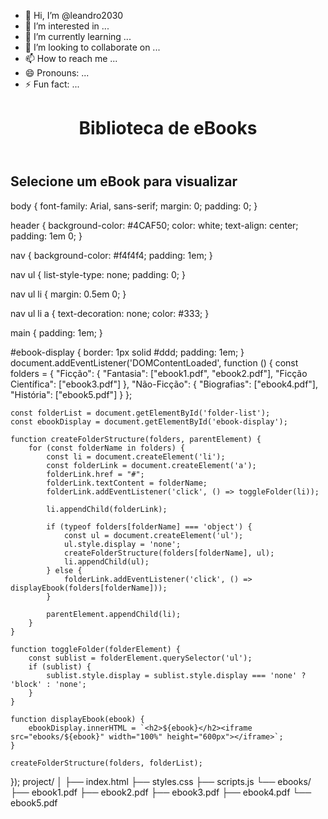 - 👋 Hi, I’m @leandro2030
- 👀 I’m interested in ...
- 🌱 I’m currently learning ...
- 💞️ I’m looking to collaborate on ...
- 📫 How to reach me ...
- 😄 Pronouns: ...
- ⚡ Fun fact: ...

<!---
leandro2030/leandro2030 is a ✨ special ✨ repository because its `README.md` (this file) appears on your GitHub profile.
You can click the Preview link to take a look at your changes.
--->
<!DOCTYPE html>
<html lang="pt-br">
<head>
    <meta charset="UTF-8">
    <meta name="viewport" content="width=device-width, initial-scale=1.0">
    <title>Biblioteca de eBooks</title>
    <link rel="stylesheet" href="styles.css">
</head>
<body>
    <header>
        <h1>Biblioteca de eBooks</h1>
    </header>
    <nav>
        <ul id="folder-list">
            <!-- Pastas e subpastas serão geradas aqui -->
        </ul>
    </nav>
    <main>
        <section id="ebook-display">
            <h2>Selecione um eBook para visualizar</h2>
            <!-- Área de visualização de eBooks -->
        </section>
    </main>
    <script src="scripts.js"></script>
</body>
</html>
body {
    font-family: Arial, sans-serif;
    margin: 0;
    padding: 0;
}

header {
    background-color: #4CAF50;
    color: white;
    text-align: center;
    padding: 1em 0;
}

nav {
    background-color: #f4f4f4;
    padding: 1em;
}

nav ul {
    list-style-type: none;
    padding: 0;
}

nav ul li {
    margin: 0.5em 0;
}

nav ul li a {
    text-decoration: none;
    color: #333;
}

main {
    padding: 1em;
}

#ebook-display {
    border: 1px solid #ddd;
    padding: 1em;
}
document.addEventListener('DOMContentLoaded', function () {
    const folders = {
        "Ficção": {
            "Fantasia": ["ebook1.pdf", "ebook2.pdf"],
            "Ficção Científica": ["ebook3.pdf"]
        },
        "Não-Ficção": {
            "Biografias": ["ebook4.pdf"],
            "História": ["ebook5.pdf"]
        }
    };

    const folderList = document.getElementById('folder-list');
    const ebookDisplay = document.getElementById('ebook-display');

    function createFolderStructure(folders, parentElement) {
        for (const folderName in folders) {
            const li = document.createElement('li');
            const folderLink = document.createElement('a');
            folderLink.href = "#";
            folderLink.textContent = folderName;
            folderLink.addEventListener('click', () => toggleFolder(li));

            li.appendChild(folderLink);

            if (typeof folders[folderName] === 'object') {
                const ul = document.createElement('ul');
                ul.style.display = 'none';
                createFolderStructure(folders[folderName], ul);
                li.appendChild(ul);
            } else {
                folderLink.addEventListener('click', () => displayEbook(folders[folderName]));
            }

            parentElement.appendChild(li);
        }
    }

    function toggleFolder(folderElement) {
        const sublist = folderElement.querySelector('ul');
        if (sublist) {
            sublist.style.display = sublist.style.display === 'none' ? 'block' : 'none';
        }
    }

    function displayEbook(ebook) {
        ebookDisplay.innerHTML = `<h2>${ebook}</h2><iframe src="ebooks/${ebook}" width="100%" height="600px"></iframe>`;
    }

    createFolderStructure(folders, folderList);
});
project/
│
├── index.html
├── styles.css
├── scripts.js
└── ebooks/
    ├── ebook1.pdf
    ├── ebook2.pdf
    ├── ebook3.pdf
    ├── ebook4.pdf
    └── ebook5.pdf
